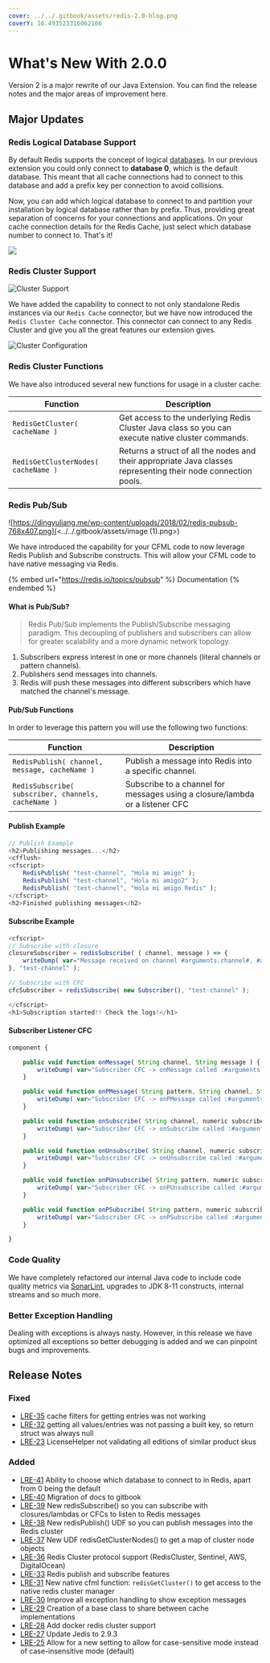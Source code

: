 ```yaml
---
cover: ../../.gitbook/assets/redis-2.0-blog.png
coverY: 16.493523316062166
---
```


# What's New With 2.0.0

Version 2 is a major rewrite of our Java Extension. You can find the release notes and the major areas of improvement here.

## Major Updates

### Redis Logical Database Support

By default Redis supports the concept of logical [databases](https://redis.io/commands/select/).  In our previous extension you could only connect to **database 0**, which is the default database.  This meant that all cache connections had to connect to this database and add a prefix key per connection to avoid collisions.

Now, you can add which logical database to connect to and partition your installation by logical database rather than by prefix.  Thus, providing great separation of concerns for your connections and applications.  On your cache connection details for the Redis Cache, just select which database number to connect to.  That's it!

![](../../.gitbook/assets/image.png)

### Redis Cluster Support

![Cluster Support](<../../.gitbook/assets/Screen Shot 2021-11-19 at 10.27.51 AM (1).png>)

We have added the capability to connect to not only standalone Redis instances via our `Redis Cache` connector, but we have now introduced the `Redis Cluster Cache` connector. This connector can connect to any Redis Cluster and give you all the great features our extension gives.

![Cluster Configuration](<../../.gitbook/assets/Screen Shot 2021-11-19 at 10.34.04 AM.png>)

### Redis Cluster Functions

We have also introduced several new functions for usage in a cluster cache:

| Function                            | Description                                                                                                    |
| ----------------------------------- | -------------------------------------------------------------------------------------------------------------- |
| `RedisGetCluster( cacheName )`      | Get access to the underlying Redis Cluster Java class so you can execute native cluster commands.              |
| `RedisGetClusterNodes( cacheName )` | Returns a struct of all the nodes and their appropriate Java classes representing their node connection pools. |

### Redis Pub/Sub

![https://dingyuliang.me/wp-content/uploads/2018/02/redis-pubsub-768x407.png](<../../.gitbook/assets/image (1).png>)

We have introduced the capability for your CFML code to now leverage Redis Publish and Subscribe constructs. This will allow your CFML code to have native messaging via Redis.

{% embed url="https://redis.io/topics/pubsub" %}
Documentation
{% endembed %}

#### What is Pub/Sub?

> Redis Pub/Sub implements the Publish/Subscribe messaging paradigm. This decoupling of publishers and subscribers can allow for greater scalability and a more dynamic network topology.

1. Subscribers express interest in one or more channels (literal channels or pattern channels).
2. Publishers send messages into channels.
3. Redis will push these messages into different subscribers which have matched the channel's message.

#### Pub/Sub Functions

In order to leverage this pattern you will use the following two functions:

| Function                                            | Description                                                                  |
| --------------------------------------------------- | ---------------------------------------------------------------------------- |
| `RedisPublish( channel, message, cacheName )`       | Publish a message into Redis into a specific channel.                        |
| `RedisSubscribe( subscriber, channels, cacheName )` | Subscribe to a channel for messages using a closure/lambda or a listener CFC |

#### Publish Example

```javascript
// Publish Example
<h2>Publishing messages...</h2>
<cfflush>
<cfscript>
	RedisPublish( "test-channel", "Hola mi amigo" );
	RedisPublish( "test-channel", "Hola mi amigo2" );
	RedisPublish( "test-channel", "Hola mi amigo Redis" );
</cfscript>
<h2>Finished publishing messages</h2>
```

#### Subscribe Example

```javascript
<cfscript>
// Subscribe with closure
closureSubscriber = redisSubscribe( ( channel, message ) => {
	writeDump( var="Message received on channel #arguments.channel#, #arguments.message#", output="console" );
}, "test-channel" );

// Subscribe with CFC
cfcSubscriber = redisSubscribe( new Subscriber(), "test-channel" );

</cfscript>
<h1>Subscription started!! Check the logs!</h1>
```

#### Subscriber Listener CFC

```javascript
component {

	public void function onMessage( String channel, String message ) {
		writeDump( var="Subscriber CFC -> onMessage called :#arguments.toString()#", output="console" );
	}

	public void function onPMessage( String pattern, String channel, String message ) {
		writeDump( var="Subscriber CFC -> onPMessage called :#arguments.toString()#", output="console" );
	}

	public void function onSubscribe( String channel, numeric subscribedChannels ) {
		writeDump( var="Subscriber CFC -> onSubscribe called :#arguments.toString()#", output="console" );
	}

	public void function onUnsubscribe( String channel, numeric subscribedChannels ) {
		writeDump( var="Subscriber CFC -> onUnsubscribe called :#arguments.toString()#", output="console" );
	}

	public void function onPUnsubscribe( String pattern, numeric subscribedChannels ) {
		writeDump( var="Subscriber CFC -> onPUnsubscribe called :#arguments.toString()#", output="console" );
	}

	public void function onPSubscribe( String pattern, numeric subscribedChannels ) {
		writeDump( var="Subscriber CFC -> onPSubscribe called :#arguments.toString()#", output="console" );
	}

}
```

### Code Quality

We have completely refactored our internal Java code to include code quality metrics via [SonarLint](whats-new-with-2.0.0.md#major-updates), upgrades to JDK 8-11 constructs, internal streams and so much more.

### Better Exception Handling

Dealing with exceptions is always nasty. However, in this release we have optimized all exceptions so better debugging is added and we can pinpoint bugs and improvements.

## Release Notes

### Fixed

* [LRE-35](https://ortussolutions.atlassian.net/browse/LRE-35) cache filters for getting entries was not working
* [LRE-32](https://ortussolutions.atlassian.net/browse/LRE-32) getting all values/entries was not passing a built key, so return struct was always null
* [LRE-23](https://ortussolutions.atlassian.net/browse/LRE-23) LicenseHelper not validating all editions of similar product skus

### Added

* [LRE-41](https://ortussolutions.atlassian.net/browse/LRE-41) Ability to choose which database to connect to in Redis, apart from 0 being the default
* [LRE-40](https://ortussolutions.atlassian.net/browse/LRE-40) Migration of docs to gitbook
* [LRE-39](https://ortussolutions.atlassian.net/browse/LRE-39) New redisSubscribe() so you can subscribe with closures/lambdas or CFCs to listen to Redis messages
* [LRE-38](https://ortussolutions.atlassian.net/browse/LRE-38) New redisPublish() UDF so you can publish messages into the Redis cluster
* [LRE-37](https://ortussolutions.atlassian.net/browse/LRE-37) New UDF redisGetClusterNodes() to get a map of cluster node objects
* [LRE-36](https://ortussolutions.atlassian.net/browse/LRE-36) Redis Cluster protocol support (RedisCluster, Sentinel, AWS, DigitalOcean)
* [LRE-33](https://ortussolutions.atlassian.net/browse/LRE-33) Redis publish and subscribe features
* [LRE-31](https://ortussolutions.atlassian.net/browse/LRE-31) New native cfml function: `redisGetCluster()` to get access to the native redis cluster manager
* [LRE-30](https://ortussolutions.atlassian.net/browse/LRE-30) Improve all exception handling to show exception messages
* [LRE-29](https://ortussolutions.atlassian.net/browse/LRE-29) Creation of a base class to share between cache implementations
* [LRE-28](https://ortussolutions.atlassian.net/browse/LRE-28) Add docker redis cluster support
* [LRE-27](https://ortussolutions.atlassian.net/browse/LRE-27) Update Jedis to 2.9.3
* [LRE-25](https://ortussolutions.atlassian.net/browse/LRE-25) Allow for a new setting to allow for case-sensitive mode instead of case-insensitive mode (default)
